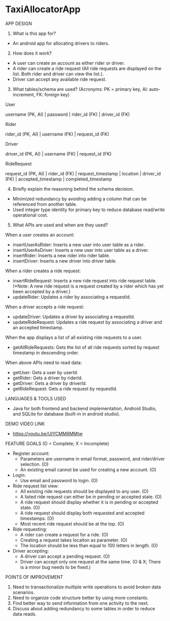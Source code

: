 # TaxiAllocatorApp

APP DESIGN

1. What is this app for?

- An android app for allocating drivers to riders.

2. How does it work?

- A user can create an account as either rider or driver.
- A rider can create a ride request (All ride requests are displayed on the list. Both rider and driver can view the list.).
- Driver can accept any available ride request.

3. What tables/schema are used? (Acronyms: PK = primary key, AI: auto-increment, FK: foreign key)

User

username (PK, AI) | password | rider_id (FK) | driver_id (FK)

Rider

rider_id (PK, AI) | username (FK) | request_id (FK)

Driver

driver_id (PK, AI) | username (FK) | request_id (FK)

RideRequest

request_id (PK, AI) | rider_id (FK) | request_timestamp | location | driver_id (FK) | accepted_timestamp | completed_timestamp

4. Briefly explain the reasoning behind the schema decision.
- Minimized redundancy by avoiding adding a column that can be referenced from another table.
- Used integer type identity for primary key to reduce database read/write operational cost.

5. What APIs are used and when are they used?

When a user creates an account:
- insertUserAsRider: Inserts a new user into user table as a rider.
- insertUserAsDriver: Inserts a new user into user table as a driver.
- insertRider: Inserts a new rider into rider table.
- insertDriver: Inserts a new driver into driver table.

When a rider creates a ride request:
- insertRideRequest: Inserts a new ride request into ride request table. 
  (*Note: A new ride request is a request created by a rider which has yet been accepted by a driver.)
- updateRider: Updates a rider by associating a requestId.

When a driver accepts a ride request:
- updateDriver: Updates a driver by associating a requestId.
- updateRideRequest: Updates a ride request by associating a driver and an accepted timestamp.

When the app displays a list of all existing ride requests to a user.
- getAllRideRequests: Gets the list of all ride requests sorted by request timestamp in descending order.

When above APIs need to read data:
- getUser: Gets a user by userId.
- getRider: Gets a driver by riderId.
- getDriver: Gets a driver by driverId.
- getRideRequest: Gets a ride request by requestId.

LANGUAGES & TOOLS USED

- Java for both frontend and backend implementation, Android Studio, and SQLite for database (built-in in android studio).

DEMO VIDEO LINK

- https://youtu.be/UIYCMM6MMtw

FEATURE GOALS (O = Complete; X = Incomplete)
- Register account:
  - Parameters are username in email format, password, and rider/driver selection. (O)
  - An existing email cannot be used for creating a new account. (O)
- Login:
  - Use email and password to login. (O)
- Ride request list view: 
  - All existing ride requests should be displayed to any user. (O)
  - A listed ride request can either be in pending or accepted state. (O)
  - A ride request should display whether it is in pending or accepted state. (O)
  - A ride request should display both requested and accepted timestamps. (O)
  - Most recent ride request should be at the top. (O)
- Ride requesting:
  - A rider can create a request for a ride. (O)
  - Creating a request takes locaiton as parameter. (O)
  - The location should be less than equal to 100 letters in length. (O)
- Driver accepting:
  - A driver can accept a pending request. (O)
  - Driver can accept only one request at the same time. (O & X; There is a minor bug needs to be fixed.)

POINTS OF IMPROVEMENT

1. Need to transactionalize multiple write operations to avoid broken data scenarios.
2. Need to organize code structure better by using more constants. 
3. Find better way to send information from one activity to the next.
4. Discuss about adding redundancy to some tables in order to reduce data reads.
